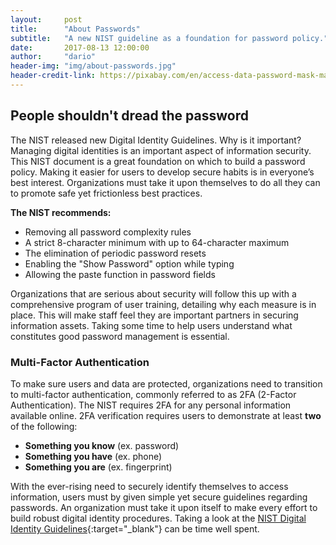 ```yaml
---
layout:     post
title:      "About Passwords"
subtitle:   "A new NIST guideline as a foundation for password policy."
date:       2017-08-13 12:00:00
author:     "dario"
header-img: "img/about-passwords.jpg"
header-credit-link: https://pixabay.com/en/access-data-password-mask-matrix-694539/
---
```

## People shouldn't dread the password

The NIST released new Digital Identity Guidelines. Why is it important? Managing digital identities is an important aspect of information security. This NIST document is a great foundation on which to build a password policy. Making it easier for users to develop secure habits is in everyone’s best interest. Organizations must take it upon themselves to do all they can to promote safe yet frictionless best practices.

**The NIST recommends:**

* Removing all password complexity rules
* A strict 8-character minimum with up to 64-character maximum
* The elimination of periodic password resets
* Enabling the "Show Password" option while typing
* Allowing the paste function in password fields

Organizations that are serious about security will follow this up with a comprehensive program of user training, detailing why each measure is in place. This will make staff feel they are important partners in securing information assets. Taking some time to help users understand what constitutes good password management is essential.

### Multi-Factor Authentication
To make sure users and data are protected, organizations need to transition to multi-factor authentication, commonly referred to as 2FA (2-Factor Authentication). The NIST requires 2FA for any personal information available online. 2FA verification requires users to demonstrate at least **two** of the following:  

* **Something you know** (ex. password)
* **Something you have** (ex. phone)
* **Something you are** (ex. fingerprint)

With the ever-rising need to securely identify themselves to access information, users must by given simple yet secure guidelines regarding passwords. An organization must take it upon itself to make every effort to build robust digital identity procedures. Taking a look at the [NIST Digital Identity Guidelines](https://pages.nist.gov/800-63-3/sp800-63-3.html){:target="_blank"} can be time well spent.
